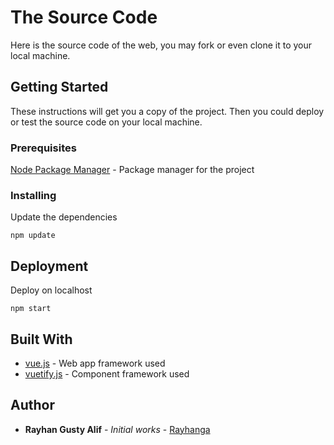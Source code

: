 # The Source Code

Here is the source code of the web, you may fork or even clone it to your local machine.

## Getting Started

These instructions will get you a copy of the project. Then you could deploy or test the source code on your local machine.

### Prerequisites

[Node Package Manager](https://www.npmjs.com/) - Package manager for the project

### Installing

Update the dependencies

```
npm update
```

## Deployment

Deploy on localhost

```
npm start
```

## Built With

* [vue.js](https://vuejs.org) - Web app framework used
* [vuetify.js](https://vuetifyjs.com) - Component framework used

## Author

* **Rayhan Gusty Alif** - *Initial works* - [Rayhanga](https://github.com/Rayhanga)